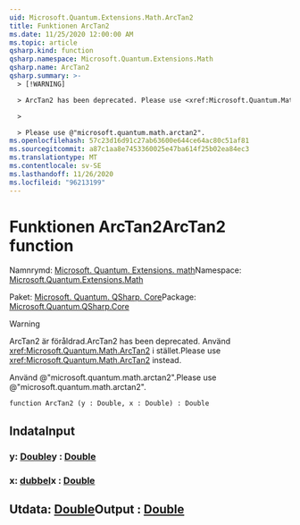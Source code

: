 ```yaml
---
uid: Microsoft.Quantum.Extensions.Math.ArcTan2
title: Funktionen ArcTan2
ms.date: 11/25/2020 12:00:00 AM
ms.topic: article
qsharp.kind: function
qsharp.namespace: Microsoft.Quantum.Extensions.Math
qsharp.name: ArcTan2
qsharp.summary: >-
  > [!WARNING]

  > ArcTan2 has been deprecated. Please use <xref:Microsoft.Quantum.Math.ArcTan2> instead.

  >

  > Please use @"microsoft.quantum.math.arctan2".
ms.openlocfilehash: 57c23d16d91c27ab63600e644ce64ac80c51af81
ms.sourcegitcommit: a87c1aa8e7453360025e47ba614f25b02ea84ec3
ms.translationtype: MT
ms.contentlocale: sv-SE
ms.lasthandoff: 11/26/2020
ms.locfileid: "96213199"
---
```

# <a name="arctan2-function"></a><span data-ttu-id="df386-102">Funktionen ArcTan2</span><span class="sxs-lookup"><span data-stu-id="df386-102">ArcTan2 function</span></span>

<span data-ttu-id="df386-103">Namnrymd: [Microsoft. Quantum. Extensions. math](xref:Microsoft.Quantum.Extensions.Math)</span><span class="sxs-lookup"><span data-stu-id="df386-103">Namespace: [Microsoft.Quantum.Extensions.Math](xref:Microsoft.Quantum.Extensions.Math)</span></span>

<span data-ttu-id="df386-104">Paket: [Microsoft. Quantum. QSharp. Core](https://nuget.org/packages/Microsoft.Quantum.QSharp.Core)</span><span class="sxs-lookup"><span data-stu-id="df386-104">Package: [Microsoft.Quantum.QSharp.Core](https://nuget.org/packages/Microsoft.Quantum.QSharp.Core)</span></span>


> [!WARNING]
> <span data-ttu-id="df386-105">ArcTan2 är föråldrad.</span><span class="sxs-lookup"><span data-stu-id="df386-105">ArcTan2 has been deprecated.</span></span> <span data-ttu-id="df386-106">Använd <xref:Microsoft.Quantum.Math.ArcTan2> i stället.</span><span class="sxs-lookup"><span data-stu-id="df386-106">Please use <xref:Microsoft.Quantum.Math.ArcTan2> instead.</span></span>
>
> <span data-ttu-id="df386-107">Använd @"microsoft.quantum.math.arctan2".</span><span class="sxs-lookup"><span data-stu-id="df386-107">Please use @"microsoft.quantum.math.arctan2".</span></span>



```qsharp
function ArcTan2 (y : Double, x : Double) : Double
```


## <a name="input"></a><span data-ttu-id="df386-108">Indata</span><span class="sxs-lookup"><span data-stu-id="df386-108">Input</span></span>

### <a name="y--double"></a><span data-ttu-id="df386-109">y: [Double](xref:microsoft.quantum.lang-ref.double)</span><span class="sxs-lookup"><span data-stu-id="df386-109">y : [Double](xref:microsoft.quantum.lang-ref.double)</span></span>




### <a name="x--double"></a><span data-ttu-id="df386-110">x: [dubbel](xref:microsoft.quantum.lang-ref.double)</span><span class="sxs-lookup"><span data-stu-id="df386-110">x : [Double](xref:microsoft.quantum.lang-ref.double)</span></span>





## <a name="output--double"></a><span data-ttu-id="df386-111">Utdata: [Double](xref:microsoft.quantum.lang-ref.double)</span><span class="sxs-lookup"><span data-stu-id="df386-111">Output : [Double](xref:microsoft.quantum.lang-ref.double)</span></span>

